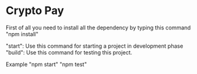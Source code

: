# Crypto Pay

First of all you need to install all the dependency by typing this command
"npm install"

"start": Use this command for starting a project in development phase
"build": Use this command for testing this project.

Example
"npm start"
"npm test"